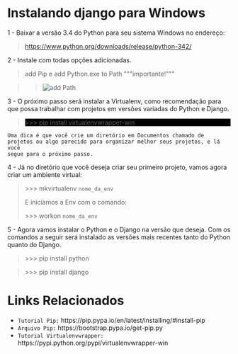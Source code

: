 # Instalando django para Windows

1 - Baixar a versão 3.4 do Python para seu sistema Windows no endereço:
>https://www.python.org/downloads/release/python-342/

2 - Instale com todas opções adicionadas.
>add Pip e add Python.exe to Path """importante!"""

>><img src="http://www.howtogeek.com/wp-content/uploads/2014/10/Python-8.jpg" alt="add Path">

 3 - O próximo passo será instalar a Virtualenv, como recomendação para que possa trabalhar com projetos em versões variadas  do Python e Django.
><p style="background-color:#000; color:#green;">>>> pip install virtualenvwrapper-win</p>

<code>Uma dica é que você crie um diretório em Documentos chamado de projetos ou algo parecido para organizar melhor seus projetos, e lá você segue para o próximo passo.
</code>

4 - Já no diretório que você deseja criar seu primeiro projeto, vamos agora criar um ambiente virtual:
><p>>>> mkvirtualenv <code>nome_da_env</code></p>
> E iniciamos a Env com o comando:
><p>>>> workon <code>nome_da_env</code></p>

5 - Agora vamos instalar o Python e o Django na versão que deseja. Com os comandos a seguir será instalado as versões mais recentes tanto do Python quanto do Django.

><p>>>> pip install python</p>

><p>>>> pip install django</p>


<h1>Links Relacionados</h1>
<ul>
  <li><code>Tutorial Pip:</code> https://pip.pypa.io/en/latest/installing/#install-pip</li>
  <li><code>Arquivo Pip:</code> https://bootstrap.pypa.io/get-pip.py</li>
  <li><code>Tutorial Virtualenvwrapper:</code> https://pypi.python.org/pypi/virtualenvwrapper-win</li>
</ul>
